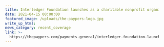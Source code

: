 ```yaml
---
title: Interledger Foundation launches as a charitable nonprofit organisation
date: 2021-04-15 00:00:00
featured_image: /uploads/the-paypers-logo.jpg
write_up_html:
news_category: recent_coverage
link: >-
  https://thepaypers.com/payments-general/interledger-foundation-launches-as-a-charitable-nonprofit-organisation--1248395
---
```


